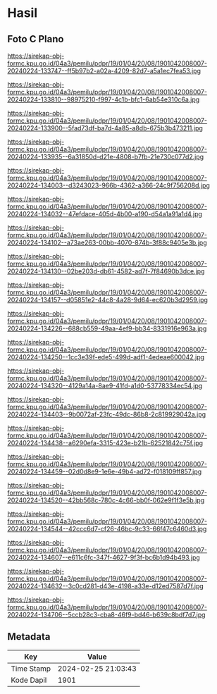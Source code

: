 # Hasil

## Foto C Plano

https://sirekap-obj-formc.kpu.go.id/04a3/pemilu/pdpr/19/01/04/20/08/1901042008007-20240224-133747--ff5b97b2-a02a-4209-82d7-a5a1ec7fea53.jpg

https://sirekap-obj-formc.kpu.go.id/04a3/pemilu/pdpr/19/01/04/20/08/1901042008007-20240224-133810--98975210-f997-4c1b-bfc1-6ab54e310c6a.jpg

https://sirekap-obj-formc.kpu.go.id/04a3/pemilu/pdpr/19/01/04/20/08/1901042008007-20240224-133900--5fad73df-ba7d-4a85-a8db-675b3b473211.jpg

https://sirekap-obj-formc.kpu.go.id/04a3/pemilu/pdpr/19/01/04/20/08/1901042008007-20240224-133935--6a31850d-d21e-4808-b7fb-21e730c077d2.jpg

https://sirekap-obj-formc.kpu.go.id/04a3/pemilu/pdpr/19/01/04/20/08/1901042008007-20240224-134003--d3243023-966b-4362-a366-24c9f756208d.jpg

https://sirekap-obj-formc.kpu.go.id/04a3/pemilu/pdpr/19/01/04/20/08/1901042008007-20240224-134032--47efdace-405d-4b00-a190-d54a1a91a1d4.jpg

https://sirekap-obj-formc.kpu.go.id/04a3/pemilu/pdpr/19/01/04/20/08/1901042008007-20240224-134102--a73ae263-00bb-4070-874b-3f88c9405e3b.jpg

https://sirekap-obj-formc.kpu.go.id/04a3/pemilu/pdpr/19/01/04/20/08/1901042008007-20240224-134130--02be203d-db61-4582-ad7f-7f84690b3dce.jpg

https://sirekap-obj-formc.kpu.go.id/04a3/pemilu/pdpr/19/01/04/20/08/1901042008007-20240224-134157--d05851e2-44c8-4a28-9d64-ec620b3d2959.jpg

https://sirekap-obj-formc.kpu.go.id/04a3/pemilu/pdpr/19/01/04/20/08/1901042008007-20240224-134226--688cb559-49aa-4ef9-bb34-8331916e963a.jpg

https://sirekap-obj-formc.kpu.go.id/04a3/pemilu/pdpr/19/01/04/20/08/1901042008007-20240224-134250--1cc3e39f-ede5-499d-adf1-4edeae600042.jpg

https://sirekap-obj-formc.kpu.go.id/04a3/pemilu/pdpr/19/01/04/20/08/1901042008007-20240224-134320--4129a14a-8ae9-41fd-a1d0-53778334ec54.jpg

https://sirekap-obj-formc.kpu.go.id/04a3/pemilu/pdpr/19/01/04/20/08/1901042008007-20240224-134403--9b0072af-23fc-49dc-86b8-2c819929042a.jpg

https://sirekap-obj-formc.kpu.go.id/04a3/pemilu/pdpr/19/01/04/20/08/1901042008007-20240224-134438--a6290efa-3315-423e-b21b-62521842c75f.jpg

https://sirekap-obj-formc.kpu.go.id/04a3/pemilu/pdpr/19/01/04/20/08/1901042008007-20240224-134459--02d0d8e9-1e6e-49b4-ad72-f018109ff857.jpg

https://sirekap-obj-formc.kpu.go.id/04a3/pemilu/pdpr/19/01/04/20/08/1901042008007-20240224-134520--42bb568c-780c-4c66-bb0f-062e9f1f3e5b.jpg

https://sirekap-obj-formc.kpu.go.id/04a3/pemilu/pdpr/19/01/04/20/08/1901042008007-20240224-134544--42ccc6d7-cf26-46bc-9c33-66f47c6460d3.jpg

https://sirekap-obj-formc.kpu.go.id/04a3/pemilu/pdpr/19/01/04/20/08/1901042008007-20240224-134607--e611c6fc-347f-4627-9f3f-bc6b1d94b493.jpg

https://sirekap-obj-formc.kpu.go.id/04a3/pemilu/pdpr/19/01/04/20/08/1901042008007-20240224-134632--3c0cd281-d43e-4198-a33e-d12ed7587d7f.jpg

https://sirekap-obj-formc.kpu.go.id/04a3/pemilu/pdpr/19/01/04/20/08/1901042008007-20240224-134706--5ccb28c3-cba8-46f9-bd46-b639c8bdf7d7.jpg


## Metadata

| Key        | Value               |
| ---------- | ------------------- |
| Time Stamp | 2024-02-25 21:03:43 |
| Kode Dapil | 1901                |



